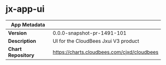 # jx-app-ui

|App Metadata||
|---|---|
| **Version** | 0.0.0-snapshot-pr-1491-101 |
| **Description** | UI for the CloudBees Jxui V3 product |
| **Chart Repository** | https://charts.cloudbees.com/cjxd/cloudbees |
